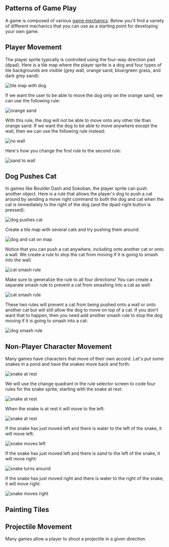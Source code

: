 ## Patterns of Game Play

A game is composed of various [game mechanics](mechanics). Below you'll find
a variety of different mechanics that you can use as a starting point for 
developing your own game.

## Player Movement

The player sprite typically is controlled using the four-way direction pad (dpad).
Here is a tile map where the player sprite is a dog and four types of tile
backgrounds are visible (grey wall, orange sand, blue/green grass, and dark grey sand):

![tile map with dog](pics/dogMap.JPG)

If we want the user to be able to move the dog only on the orange sand, we can use the following rule:

![orange sand](pics/dogMove.JPG)

With this rule, the dog will not be able to move onto any other tile than orange sand.  If we want the dog to be able to move anywhere except the wall, then we can use the following rule instead:

![no wall](pics/dogMoveNoWall.JPG)

Here's how you change the first rule to the second rule:

![sand to wall](pics/dogSandToWall.gif)

## Dog Pushes Cat

In games like Boulder Dash and Sokoban, the player sprite can push another object. Here is a rule that allows the player's dog to push a cat around by sending a move right command to both the dog and cat when the cat is immediately to the right of the dog (and the dpad-right button is pressed):

![dog pushes cat](pics/dogPushCatRule.JPG)

Create a tile map with several cats and try pushing them around:

![dog and cat on map](pics/dogCatMap.JPG)

Notice that you can push a cat anywhere, including onto another cat or onto a wall.  We create a rule to stop the cat from moving if it is going to smash into the wall:

![cat smash rule](pics/catSmashRule.JPG)

Make sure to generalize the rule to all four directions! You can create a separate smash rule to prevent a cat from smashing into a cat as well:

![cat smash rule](pics/catSmashRule2.JPG)

 These two rules will prevent a cat from being pushed onto a wall or onto another cat but will still allow the dog to move on top of a cat.  If you don't want that to happen, then you need add another smash rule to stop the dog moving if it is going to smash into a cat:

![dog smash rule](pics/dogSmashCat.JPG)

## Non-Player Character Movement

Many games have characters that move of their own accord. Let's put some snakes in a pond and have the snakes move back and forth: 

![snake at rest](pics/snakesSwimming.gif)

We will use the change quadrant in the rule selector screen to code four rules for the snake sprite, starting with the snake at rest:

![snake at rest](pics/snakeChangeRule.gif)

When the snake is at rest it will move to the left:

![snake at rest](pics/snakeRestLeft.JPG)

If the snake has just moved left and there is water to the left of the snake, it will move left:

![snake moves left](pics/snakeLeftLeft.JPG)

If the snake has just moved left and there is sand to the left of the snake, it will move right:

![snake turns around](pics/snakeLeftRight.JPG)

If the snake has just moved right and there is water to the right of the snake, it will move right:

![snake moves right](pics/snakeRightRight.JPG)

## Painting Tiles

## Projectile Movement

Many games allow a player to shoot a projectile in a given direction.



